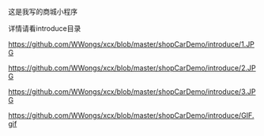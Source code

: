 ﻿这是我写的商城小程序

详情请看introduce目录

https://github.com/WWongs/xcx/blob/master/shopCarDemo/introduce/1.JPG

https://github.com/WWongs/xcx/blob/master/shopCarDemo/introduce/2.JPG

https://github.com/WWongs/xcx/blob/master/shopCarDemo/introduce/3.JPG

https://github.com/WWongs/xcx/blob/master/shopCarDemo/introduce/GIF.gif